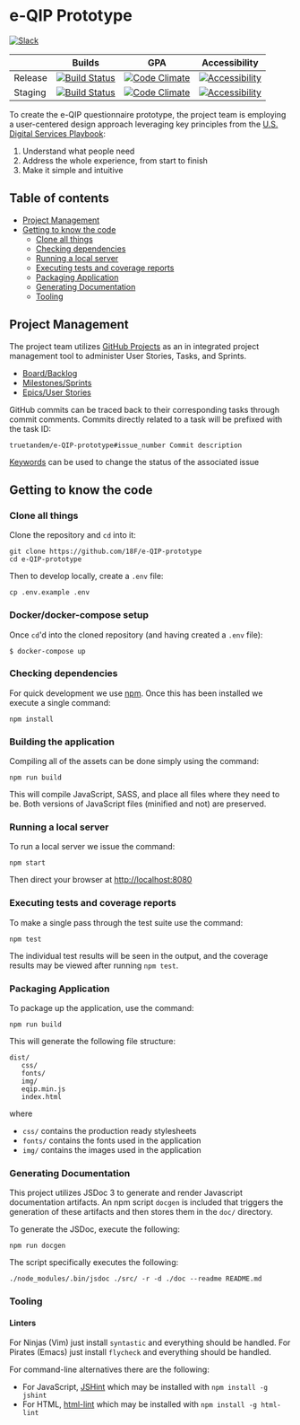 # e-QIP Prototype

[![Slack][badge_chat]][1]

|         | Builds                             | GPA                                | Accessibility                           |
| ------- | ---------------------------------- | ---------------------------------- | --------------------------------------- |
| Release | [![Build Status][badge_ci_18f]][2] | [![Code Climate][badge_cc_18f]][3] | [![Accessibility][badge_access_18f]][4] |
| Staging | [![Build Status][badge_ci_tt]][5]  | [![Code Climate][badge_cc_tt]][6]  | [![Accessibility][badge_access_tt]][7]  |

To create the e-QIP questionnaire prototype, the project team is employing a user-centered design approach leveraging key principles from the
[U.S. Digital Services Playbook][8]:

1. Understand what people need
2. Address the whole experience, from start to finish
3. Make it simple and intuitive

## Table of contents

 - [Project Management](#project-management)
 - [Getting to know the code](#getting-to-know-the-code)
    - [Clone all things](#clone-all-things)
    - [Checking dependencies](#checking-dependencies)
    - [Running a local server](#running-a-local-server)
    - [Executing tests and coverage reports](#executing-tests-and-coverage-reports)
    - [Packaging Application](#packaging-application)
    - [Generating Documentation](#generating-documentation)
    - [Tooling](#tooling)

## Project Management

The project team utilizes [GitHub Projects][9] as an in integrated project management tool to administer User Stories, Tasks, and Sprints.

 - [Board/Backlog][10]
 - [Milestones/Sprints][11]
 - [Epics/User Stories][12]

GitHub commits can be traced back to their corresponding tasks through commit comments.  Commits directly related to a task will be prefixed with the task ID:

```
truetandem/e-QIP-prototype#issue_number Commit description
```

[Keywords][13] can be used to change the status of the associated issue

## Getting to know the code

### Clone all things

Clone the repository and `cd` into it:

```
git clone https://github.com/18F/e-QIP-prototype
cd e-QIP-prototype
```

Then to develop locally, create a `.env` file:

```
cp .env.example .env
```

### Docker/docker-compose setup

Once `cd`'d into the cloned repository (and having created a `.env` file):

```
$ docker-compose up
```

### Checking dependencies

For quick development we use [npm][16]. Once
this has been installed we execute a single command:

```
npm install
```

### Building the application

Compiling all of the assets can be done simply using the command:

```
npm run build
```

This will compile JavaScript, SASS, and place all files where they need to be. Both versions of JavaScript files (minified and not) are preserved.

### Running a local server

To run a local server we issue the command:

```
npm start
```

Then direct your browser at [http://localhost:8080](http://localhost:8080)

### Executing tests and coverage reports

To make a single pass through the test suite use the command:

```
npm test
```

The individual test results will be seen in the output, and the coverage
results may be viewed after running ```npm test```.

### Packaging Application

To package up the application, use the command:

```
npm run build
```

This will generate the following file structure:

```
dist/
   css/
   fonts/
   img/
   eqip.min.js
   index.html
```

where
 - `css/` contains the production ready stylesheets
 - `fonts/` contains the fonts used in the application
 - `img/` contains the images used in the application

### Generating Documentation

This project utilizes JSDoc 3 to generate and render Javascript documentation artifacts. An npm script `docgen` is included that triggers the generation of these artifacts and then stores them in the `doc/` directory.

To generate the JSDoc, execute the following:

```
npm run docgen
```

The script specifically executes the following:

```
./node_modules/.bin/jsdoc ./src/ -r -d ./doc --readme README.md
```

### Tooling

#### Linters

For Ninjas (Vim) just install ```syntastic``` and everything should be handled.
For Pirates (Emacs) just install ```flycheck``` and everything should be handled.

For command-line alternatives there are the following:

 - For JavaScript, [JSHint][14] which may be installed with ```npm install -g jshint```
 - For HTML, [html-lint][15] which may be installed with ```npm install -g html-lint```


[badge_chat]: https://img.shields.io/badge/chat-slack-green.svg
[badge_ci_18f]: https://travis-ci.org/18F/e-QIP-prototype.svg?branch=master
[badge_cc_18f]: https://codeclimate.com/github/18F/e-QIP-prototype/badges/gpa.svg
[badge_access_18f]: https://continua11y.18f.gov/18F/e-QIP-prototype.svg?branch=master
[badge_ci_tt]: https://travis-ci.org/truetandem/e-QIP-prototype.svg?branch=master
[badge_cc_tt]: https://codeclimate.com/github/truetandem/e-QIP-prototype/badges/gpa.svg
[badge_access_tt]: https://continua11y.18f.gov/truetandem/e-QIP-prototype.svg?branch=master
[1]: https://gsa-tts.slack.com/messages/acq-e-qip-vendor
[2]: https://travis-ci.org/18F/e-QIP-prototype
[3]: https://codeclimate.com/github/18F/e-QIP-prototype
[4]: https://continua11y.18f.gov/18F/e-QIP-prototype
[5]: https://travis-ci.org/truetandem/e-QIP-prototype
[6]: https://codeclimate.com/github/truetandem/e-QIP-prototype
[7]: https://continua11y.18f.gov/truetandem/e-QIP-prototype
[8]: https://playbook.cio.gov/#plays_index_anchor
[9]: https://help.github.com/articles/tracking-the-progress-of-your-work-with-projects
[10]: https://github.com/truetandem/e-QIP-prototype/projects/1?fullscreen=true
[11]: https://github.com/truetandem/e-QIP-prototype/milestones
[12]: https://github.com/truetandem/e-QIP-prototype/labels/Epic
[13]: https://help.github.com/articles/closing-issues-via-commit-messages/
[14]: http://jshint.com
[15]: https://github.com/curtisj44/HTML-Lint
[16]: https://www.npmjs.com

